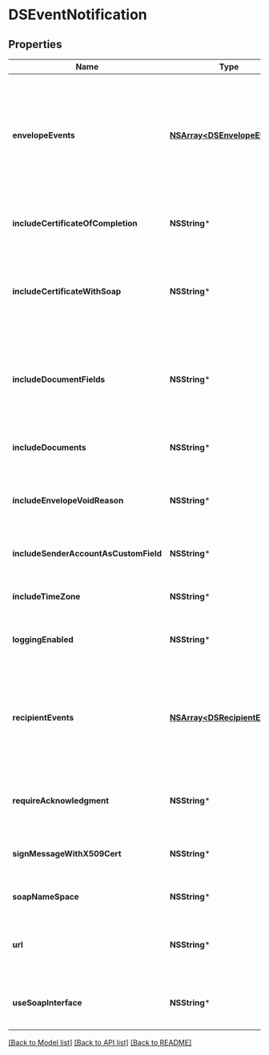 # DSEventNotification

## Properties
Name | Type | Description | Notes
------------ | ------------- | ------------- | -------------
**envelopeEvents** | [**NSArray&lt;DSEnvelopeEvent&gt;***](DSEnvelopeEvent.md) | A list of envelope-level event statuses that will trigger Connect to send updates to the endpoint specified in the &#x60;url&#x60; property.   To receive notifications, you must include either an &#x60;envelopeEvents&#x60; node or a &#x60;recipientEvents&#x60; node. You do not need to specify both. | [optional] 
**includeCertificateOfCompletion** | **NSString*** | When set to **true**, the Connect Service includes the Certificate of Completion with completed envelopes.  | [optional] 
**includeCertificateWithSoap** | **NSString*** | When set to **true**, this tells the Connect service to send the DocuSign signedby certificate as part of the outgoing SOAP xml. This appears in the XML as wsse:BinarySecurityToken. | [optional] 
**includeDocumentFields** | **NSString*** | When set to **true**, the Document Fields associated with envelope documents are included in the data. Document Fields are optional custom name-value pairs added to documents using the API.  | [optional] 
**includeDocuments** | **NSString*** | When set to **true**, the PDF documents are included in the message along with the updated XML.  | [optional] 
**includeEnvelopeVoidReason** | **NSString*** | When set to **true**, this tells the Connect Service to include the void reason, as entered by the person that voided the envelope, in the message.  | [optional] 
**includeSenderAccountAsCustomField** | **NSString*** | When set to **true**, the sender account ID is included as a envelope custom field in the data.  | [optional] 
**includeTimeZone** | **NSString*** | When set to **true**, the envelope time zone information is included in the message.  | [optional] 
**loggingEnabled** | **NSString*** | When set to **true**, logging is turned on for envelope events on the Web Console Connect page.  | [optional] 
**recipientEvents** | [**NSArray&lt;DSRecipientEvent&gt;***](DSRecipientEvent.md) | A list of recipient event statuses that will trigger Connect to send updates to   the endpoint specified in the url property.  To receive notifications, you must include either an &#x60;envelopeEvents&#x60; node or a &#x60;recipientEvents&#x60; node. You do not need to specify both. | [optional] 
**requireAcknowledgment** | **NSString*** | When set to **true**, the DocuSign Connect service checks that the message was received and retries on failures.  | [optional] 
**signMessageWithX509Cert** | **NSString*** | When set to **true**, messages are signed with an X509 certificate. This provides support for 2-way SSL in the envelope.  | [optional] 
**soapNameSpace** | **NSString*** | This lists the namespace in the SOAP listener provided. | [optional] 
**url** | **NSString*** | Specifies the endpoint to which envelope updates are sent. Udpates are sent as XML unless &#x60;useSoapInterface&#x60; property is set to **true**. | [optional] 
**useSoapInterface** | **NSString*** | When set to **true**, this tells the Connect service that the user&#39;s endpoint has implemented a SOAP interface.  | [optional] 

[[Back to Model list]](../README.md#documentation-for-models) [[Back to API list]](../README.md#documentation-for-api-endpoints) [[Back to README]](../README.md)



